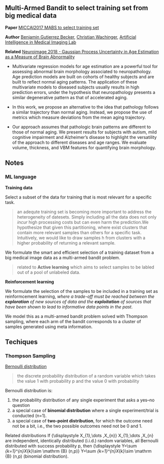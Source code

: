

## Multi-Armed Bandit to select training set from big medical data

**Paper**
[MICCAI2017 MABS to select training set](https://arxiv.org/abs/1705.08111)


**Author**
[Benjamin Gutierrez Becker](http://wachinger.devweb.mwn.de/people/benjamin-gutierrez-becker/), [Christian Wachinger](http://people.csail.mit.edu/wachinger/), [Artificial Intelligence in Medical Imaging Lab](http://wachinger.devweb.mwn.de/)

**Related**
[Neuroimage 2018 - Gaussian Process Uncertainty in Age Estimation as a Measure of Brain Abnormality](https://arxiv.org/pdf/1804.01296.pdf)

* Multivariate regression models for age estimation are a powerful tool for assessing abnormal brain morphology associated to neuropathology. Age prediction models are built on cohorts of healthy subjects and are built to reflect normal aging patterns. The application of these multivariate models to diseased subjects usually results in high prediction errors, under the hypothesis that neuropathology presents a similar degenerative pattern as that of accelerated aging.

* In this work, we propose an alternative to the idea that pathology follows a similar trajectory than normal aging. Instead, we propose the use of metrics which measure deviations from the mean aging trajectory.

* Our approach assumes that pathologic brain patterns are different to those of normal aging. We present results for subjects with autism, mild cognitive impairment and Alzheimer’s disease to highlight the versatility of the approach to different diseases and age ranges. We evaluate volume, thickness, and VBM features for quantifying brain morphology.


## Notes

### ML language

**Training data**

Select a subset of the data for training that is most relevant for a specific task.
>an adequte training set is becoming more important to address the heterogeneity of datesets. Simply including all the data does not only *incur* high processing costs but can even harm the prediction.We hypothesize that given this partitioning, where exist clusters that contain more relevant samples than others for a specific task. Intuitively, we would like to draw samples h from clusters with a higher probability of returning a relevant sample.


We formulate the smart and efficient selection of a training dataset from a big medical image data as a multi-armed bandit problem.
>related to **Active learning** which aims to select samples to be labled out of a pool of unlabeled data.


**Reinforcement learning**

We formulate the selection of the samples to be included in a training set as reinformcement learning, *where a trade-off must be reached between the **exploration** of new sources of data and the **exploitation** of sources that have been shown to lead to informative data points in the past*.

We model this as a multi-armed bandit problem solved with Thompson sampling, where each arm of the bandit corresponds to a cluster of samples generated using meta information.


## Techiques 

### Thompson Sampling

[Bernoulli distribution](https://en.wikipedia.org/wiki/Bernoulli_distribution)
> the discrete probability distribution of a random variable which takes the value 1 with probability p and the value 0 with probability

Bernoulli distribution is:
1. the probability distribution of any single experiment that asks a yes–no question
2. a special case of **binomial distribution** where a single experiment/trial is conducted (n=1). 
3. a special case of **two-point distribution**, for which the outcome need not be a bit, i.e., the two possible outcomes need not be 0 and 1.

Related distributions
If {\displaystyle X_{1},\dots ,X_{n}} X_{1},\dots ,X_{n} are independent, identically distributed (i.i.d.) random variables, all Bernoulli distributed with success probability p, then
{\displaystyle Y=\sum _{k=1}^{n}X_{k}\sim \mathrm {B} (n,p)} Y=\sum _{k=1}^{n}X_{k}\sim \mathrm {B} (n,p) (binomial distribution).